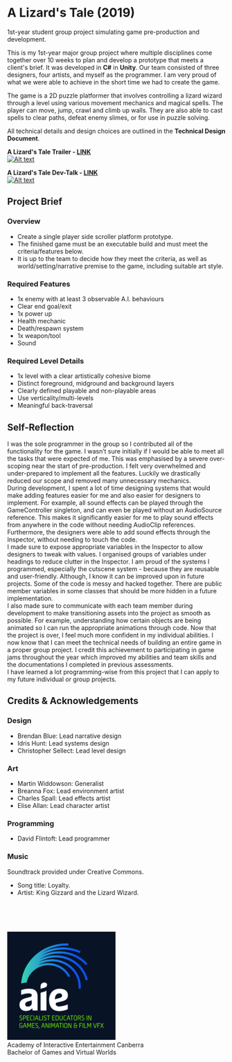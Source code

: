 # A Lizard's Tale (2019)
1st-year student group project simulating game pre-production and development.

This is my 1st-year major group project where multiple disciplines come together over 10 weeks to plan and develop a prototype that meets a client's brief. It was developed in **C#** in **Unity**. Our team consisted of three designers, four artists, and myself as the programmer.
I am very proud of what we were able to achieve in the short time we had to create the game.

The game is a 2D puzzle platformer that involves controlling a lizard wizard through a level
using various movement mechanics and magical spells. The player can move, jump, crawl
and climb up walls. They are also able to cast spells to clear paths, defeat enemy slimes, or
for use in puzzle solving.

All technical details and design choices are outlined in the **Technical Design Document**.

**A Lizard's Tale Trailer - [LINK](https://youtu.be/rnmI0GfieSc)**<br>
[![Alt text](https://img.youtube.com/vi/rnmI0GfieSc/0.jpg)](https://www.youtube.com/watch?v=rnmI0GfieSc)

**A Lizard's Tale Dev-Talk - [LINK](https://youtu.be/gu_07QpIxq4)**<br>
[![Alt text](https://img.youtube.com/vi/gu_07QpIxq4/0.jpg)](https://www.youtube.com/watch?v=gu_07QpIxq4)

## Project Brief
### Overview
- Create a single player side scroller platform prototype.
- The finished game must be an executable build and must meet the criteria/features below.
- It is up to the team to decide how they meet the criteria, as well as world/setting/narrative premise to the game, including suitable art style.
### Required Features
- 1x enemy with at least 3 observable A.I. behaviours
- Clear end goal/exit
- 1x power up
- Health mechanic
- Death/respawn system
- 1x weapon/tool
- Sound
### Required Level Details
- 1x level with a clear artistically cohesive biome
- Distinct foreground, midground and background layers
- Clearly defined playable and non-playable areas
- Use verticality/multi-levels
- Meaningful back-traversal

## Self-Reflection
I was the sole programmer in the group so I contributed all of the functionality for the game. I
wasn’t sure initially if I would be able to meet all the tasks that were expected of me. This
was emphasised by a severe over-scoping near the start of pre-production. I felt very
overwhelmed and under-prepared to implement all the features. Luckily we drastically
reduced our scope and removed many unnecessary mechanics.<br>
During development, I spent a lot of time designing systems that would make adding
features easier for me and also easier for designers to implement. For example, all sound
effects can be played through the GameController singleton, and can even be played without
an AudioSource reference. This makes it significantly easier for me to play sound effects
from anywhere in the code without needing AudioClip references. Furthermore, the designers
were able to add sound effects through the Inspector, without needing to touch the code.<br>
I made sure to expose appropriate variables in the Inspector to allow designers to tweak with
values. I organised groups of variables under headings to reduce clutter in the Inspector.
I am proud of the systems I programmed, especially the cutscene system - because they are
reusable and user-friendly. Although, I know it can be improved upon in future projects.
Some of the code is messy and hacked together. There are public member variables in
some classes that should be more hidden in a future implementation.<br>
I also made sure to communicate with each team member during development to make
transitioning assets into the project as smooth as possible. For example, understanding how
certain objects are being animated so I can run the appropriate animations through code.
Now that the project is over, I feel much more confident in my individual abilities. I now know
that I can meet the technical needs of building an entire game in a proper group project. I
credit this achievement to participating in game jams throughout the year which improved my
abilities and team skills and the documentations I completed in previous assessments.<br>
I have learned a lot programming-wise from this project that I can apply to my future
individual or group projects. 

## Credits & Acknowledgements
### Design
- Brendan Blue: Lead narrative design
- Idris Hunt: Lead systems design
- Christopher Sellect: Lead level design
### Art
- Martin Widdowson: Generalist
- Breanna Fox: Lead environment artist
- Charles Spall: Lead effects artist
- Elise Allan: Lead character artist
### Programming
- David Flintoft: Lead programmer
### Music
Soundtrack provided under Creative Commons.
- Song title: Loyalty.
- Artist: King Gizzard and the Lizard Wizard.

<br><br><br><br>
<img src="aie_logo_clr.jpg" alt="Academy of Interactive Entertainment" width=250px height=250px/><br>
Academy of Interactive Entertainment Canberra<br>
Bachelor of Games and Virtual Worlds

